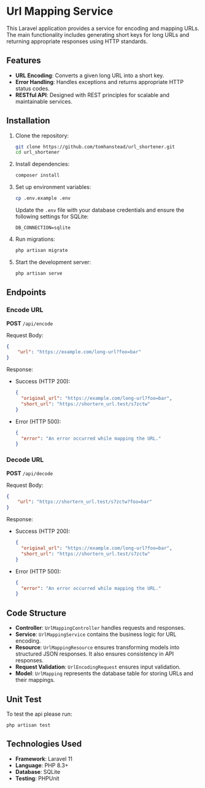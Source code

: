 # Url Mapping Service

This Laravel application provides a service for encoding and mapping URLs. The main functionality includes generating short keys for long URLs and returning appropriate responses using HTTP standards.

## Features

- **URL Encoding**: Converts a given long URL into a short key.
- **Error Handling**: Handles exceptions and returns appropriate HTTP status codes.
- **RESTful API**: Designed with REST principles for scalable and maintainable services.

## Installation

1. Clone the repository:
   ```bash
   git clone https://github.com/tomhanstead/url_shortener.git
   cd url_shortener
   ```

2. Install dependencies:
   ```bash
   composer install
   ```

3. Set up environment variables:
   ```bash
   cp .env.example .env
   ```
   Update the `.env` file with your database credentials and ensure the following settings for SQLite:
   ```env
   DB_CONNECTION=sqlite
   ```

4. Run migrations:
   ```bash
   php artisan migrate
   ```

5. Start the development server:
   ```bash
   php artisan serve
   ```

## Endpoints

### Encode URL
**POST** `/api/encode`

Request Body:
```json
{
    "url": "https://example.com/long-url?foo=bar"
}
```

Response:
- Success (HTTP 200):
  ```json
  {
    "original_url": "https://example.com/long-url?foo=bar",
    "short_url": "https://shortern_url.test/s7zctw"
  }
  ```
- Error (HTTP 500):
  ```json
  {
    "error": "An error occurred while mapping the URL."
  }
  ```


### Decode URL
**POST** `/api/decode`

Request Body:
```json
{
    "url": "https://shortern_url.test/s7zctw?foo=bar"
}
```

Response:
- Success (HTTP 200):
  ```json
  {
    "original_url": "https://example.com/long-url?foo=bar",
    "short_url": "https://shortern_url.test/s7zctw"
  }
  ```
- Error (HTTP 500):
  ```json
  {
    "error": "An error occurred while mapping the URL."
  }
  ```

## Code Structure

- **Controller**: `UrlMappingController` handles requests and responses.
- **Service**: `UrlMappingService` contains the business logic for URL encoding.
- **Resource**: `UrlMappingResource` ensures transforming models into structured JSON responses. It also ensures consistency in API responses.
- **Request Validation**: `UrlEncodingRequest` ensures input validation.
- **Model**: `UrlMapping` represents the database table for storing URLs and their mappings.
## Unit Test
To test the api please run:
```
php artisan test
```

## Technologies Used

- **Framework**: Laravel 11
- **Language**: PHP 8.3+
- **Database**: SQLite
- **Testing**: PHPUnit
